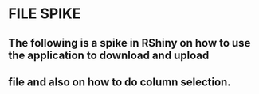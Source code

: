 # FILE SPIKE
## The following is a spike in RShiny on how to use the application to download and upload
## file and also on how to do column selection.

